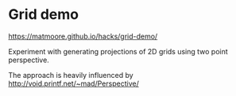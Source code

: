 Grid demo
=========

https://matmoore.github.io/hacks/grid-demo/

Experiment with generating projections of 2D grids using two point perspective.

The approach is heavily influenced by http://void.printf.net/~mad/Perspective/
